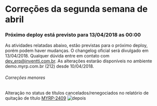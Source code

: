 # Correções da segunda semana de abril

### Próximo deploy está previsto para 13/04/2018 as 00:00
As atividades relatadas abaixo, estão previstas para o próximo deploy, porém podem haver mudanças. O changelog oficial será divulgado em 13/04/2018. Qualquer dúvida entre em contato com dev_erp@inventti.com.br.
As alterações estarão disponíveis no ambiente demo.myrp.com.br (212) desde 10/04/2018.

###### Correções menores
Alteração no status de títulos cancelados/renegociados no relatório de quitação de título [MYRP-2409](https://devmyrp.atlassian.net/browse/MYRP-2409)
![depois](https://i.imgur.com/fnMouVQ.png)
